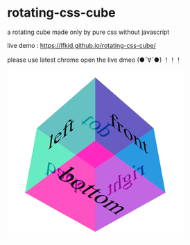 # rotating-css-cube


a rotating cube made only by pure css without javascript

live demo : https://lfkid.github.io/rotating-css-cube/

please use latest chrome open the live dmeo (●ˇ∀ˇ●) ！！！

![](./assets/demo.png)
